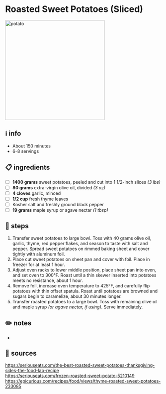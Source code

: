 # Roasted Sweet Potatoes (Sliced)  
<img src="https://www.jessicagavin.com/wp-content/uploads/2019/11/roasted-sweet-potatoes-12.jpg" alt="potato" width="320"/>

## ℹ️ info  
* About 150 minutes  
* 6-8 servings  

## 📋 ingredients  
- [ ] **1400	grams**	sweet potatoes, peeled and cut into 1 1/2-inch slices *(3 lbs)*
- [ ] **80	grams**	extra-virgin olive oil, divided *(3 oz)*
- [ ] **4	cloves**	garlic, minced
- [ ] **1/2	cup**	fresh thyme leaves
- [ ] Kosher salt and freshly ground black pepper
- [ ] **19	grams**	maple syrup or agave nectar *(1 tbsp)*

## 🔪 steps  
1. Transfer sweet potatoes to large bowl. Toss with 40 grams olive oil, garlic, thyme, red pepper flakes, and season to taste with salt and pepper. Spread sweet potatoes on rimmed baking sheet and cover tightly with aluminum foil.
2. Place cut sweet potatoes on sheet pan and cover with foil. Place in freezer for at least 1 hour.
3. Adjust oven racks to lower middle position, place sheet pan into oven, and set oven to 300°F. Roast until a thin skewer inserted into potatoes meets no resistance, about 1 hour.
4. Remove foil, increase oven temperature to 425°F, and carefully flip potatoes with thin offset spatula. Roast until potatoes are browned and sugars begin to caramelize, about 30 minutes longer.
4. Transfer roasted potatoes to a large bowl. Toss with remaining olive oil and maple syrup *(or agave nectar, if using)*. Serve immediately. 

## ✏️ notes  
* 

## 🔗 sources  
https://seriouseats.com/the-best-roasted-sweet-potatoes-thanksgiving-sides-the-food-lab-recipe  
https://seriouseats.com/frozen-roasted-sweet-potato-5210149  
https://epicurious.com/recipes/food/views/thyme-roasted-sweet-potatoes-233085  
